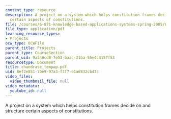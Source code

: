 ```yaml
---
content_type: resource
description: A project on a system which helps constitution frames decide on and structure
  certain aspects of constitutions.
file: /courses/6-871-knowledge-based-applications-systems-spring-2005/8ef2e8517be997a3f3f761ad832cb47c_chandrase_tempap.pdf
file_type: application/pdf
learning_resource_types:
- Projects
ocw_type: OCWFile
parent_title: Projects
parent_type: CourseSection
parent_uid: 9a346cd8-7e53-baac-21ba-55e4c4157f53
resourcetype: Document
title: chandrase_tempap.pdf
uid: 8ef2e851-7be9-97a3-f3f7-61ad832cb47c
video_files:
  video_thumbnail_file: null
video_metadata:
  youtube_id: null
---
```

A project on a system which helps constitution frames decide on and structure certain aspects of constitutions.

